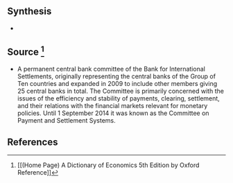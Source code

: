 ## Synthesis
- 
## Source [^1]
- A permanent central bank committee of the Bank for International Settlements, originally representing the central banks of the Group of Ten countries and expanded in 2009 to include other members giving 25 central banks in total. The Committee is primarily concerned with the issues of the efficiency and stability of payments, clearing, settlement, and their relations with the financial markets relevant for monetary policies. Until 1 September 2014 it was known as the Committee on Payment and Settlement Systems.
## References

[^1]: [[(Home Page) A Dictionary of Economics 5th Edition by Oxford Reference]]